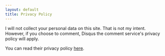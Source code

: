 ```yaml
---
layout: default
title: Privacy Policy
---
```


I will not collect your personal data on this site. That is not my intent. However, if you choose to comment, Disqus the comment service's privacy policy will apply.

You can read their privacy policy [here](https://disqus.com/privacy-policy/).
